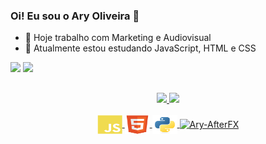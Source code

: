### Oi! Eu sou o Ary Oliveira 👋

- 🔭 Hoje trabalho com Marketing e Audiovisual
- 🌱 Atualmente estou estudando JavaScript, HTML e CSS 
<div>
<a href="https://www.linkedin.com/in/aryoliveira" target="_blank"><img src="https://img.shields.io/badge/-LinkedIn-%230077B5?style=for-the-badge&logo=linkedin&logoColor=white" target="_blank"></a> 
<a href="https://instagram.com/aryoliveira" target="_blank"><img src="https://img.shields.io/badge/-Instagram-%23E4405F?style=for-the-badge&logo=instagram&logoColor=white" target="_blank"></a>

</div>

##

<div align="center">
  <a href="https://github.com/oliveirary">
  <img height="180em" src="https://github-readme-stats.vercel.app/api?username=oliveirary&show_icons=true&theme=tokyonight&include_all_commits=true&count_private=true"/>
  <img height="180em" src="https://github-readme-stats.vercel.app/api/top-langs/?username=oliveirary&layout=compact&langs_count=7&theme=tokyonight"/>
</div>
<div align="center" style="display: inline_block"><br>
  <img align="center" alt="Ary-Js" height="30" width="40" src="https://raw.githubusercontent.com/devicons/devicon/master/icons/javascript/javascript-plain.svg">
  <img align="center" alt="Ary-HTML" height="30" width="40" src="https://raw.githubusercontent.com/devicons/devicon/master/icons/html5/html5-original.svg">
  <img align="center" alt="Ary-Python" height="30" width="40" src="https://raw.githubusercontent.com/devicons/devicon/master/icons/python/python-original.svg">
  <img align="center" alt="Ary-AfterFX" height="30" width="40" src="https://cdn.jsdelivr.net/gh/devicons/devicon/icons/aftereffects/aftereffects-original.svg">
</div>

##
